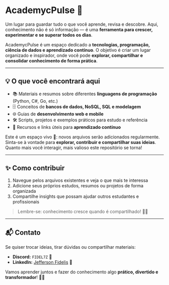 # AcademycPulse 🚀

Um lugar para guardar tudo o que você aprende, revisa e descobre. Aqui, conhecimento não é só informação — é uma **ferramenta para crescer, experimentar e se superar todos os dias**.  

AcademycPulse é um espaço dedicado a **tecnologias, programação, ciência de dados e aprendizado contínuo**. O objetivo é criar um lugar organizado e inspirador, onde você pode **explorar, compartilhar e consolidar conhecimento de forma prática**.  

---

## 💡 O que você encontrará aqui

- 📚 Materiais e resumos sobre diferentes **linguagens de programação** (Python, C#, Go, etc.)  
- 🗄️ Conceitos de **bancos de dados, NoSQL, SQL e modelagem**  
- 🌐 Guias de **desenvolvimento web e mobile**  
- 🛠️ Scripts, projetos e exemplos práticos para estudo e referência  
- 🔗 Recursos e links úteis para **aprendizado contínuo**  

Este é um espaço vivo 🌱: novos arquivos serão adicionados regularmente. Sinta-se à vontade para **explorar, contribuir e compartilhar suas ideias**. Quanto mais você interagir, mais valioso este repositório se torna!

---

## ✨ Como contribuir

1. Navegue pelos arquivos existentes e veja o que mais te interessa  
2. Adicione seus próprios estudos, resumos ou projetos de forma organizada  
3. Compartilhe insights que possam ajudar outros estudantes e profissionais  

> Lembre-se: conhecimento cresce quando é compartilhado! 💬💡

---

## 📬 Contato

Se quiser trocar ideias, tirar dúvidas ou compartilhar materiais:  

- **Discord:** `FIDEL7Z` 💬  
- **LinkedIn:** [Jefferson Fidelis](https://www.linkedin.com/in/jefferson-fidelis-16bb091b1/) 🔗  

Vamos aprender juntos e fazer do conhecimento algo **prático, divertido e transformador**! 🚀✨

